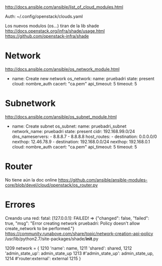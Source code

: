 http://docs.ansible.com/ansible/list_of_cloud_modules.html

Auth: ~/.config/openstack/clouds.yaml

Los nuevos modulos (os...) tiran de la lib shade
http://docs.openstack.org/infra/shade/usage.html
https://github.com/openstack-infra/shade



# Network
http://docs.ansible.com/ansible/os_network_module.html

  - name: Create new network
    os_network:
      name: pruebadri
      state: present
      cloud: nombre_auth
      cacert: "ca.pem"
      api_timeout: 5
      timeout: 5

# Subnetwork
http://docs.ansible.com/ansible/os_subnet_module.html

  - name: Create subnet 
    os_subnet:
      name: pruebadri_subnet
      network_name: pruebadri
      state: present
      cidr: 192.168.99.0/24
      dns_nameservers:
         - 8.8.8.7
         - 8.8.8.8
      host_routes:
         - destination: 0.0.0.0/0
           nexthop: 12.46.78.9
         - destination: 192.168.0.0/24
           nexthop: 192.168.0.1
      cloud: nombre_auth
      cacert: "ca.pem"
      api_timeout: 5
      timeout: 5

# Router
No tiene aún la doc online
https://github.com/ansible/ansible-modules-core/blob/devel/cloud/openstack/os_router.py





# Errores
Creando una red:
fatal: [127.0.0.1]: FAILED! => {"changed": false, "failed": true, "msg": "Error creating network pruebadri: Policy doesn't allow create_network to be performed."}
https://community.runabove.com/share/topic/network-creation-api-policy
/usr/lib/python2.7/site-packages/shade/__init__.py

  1209          network = {
  1210              'name': name,
  1211              'shared': shared,
  1212              'admin_state_up': admin_state_up
  1213              #'admin_state_up': admin_state_up,
  1214              #'router:external': external
  1215          }

